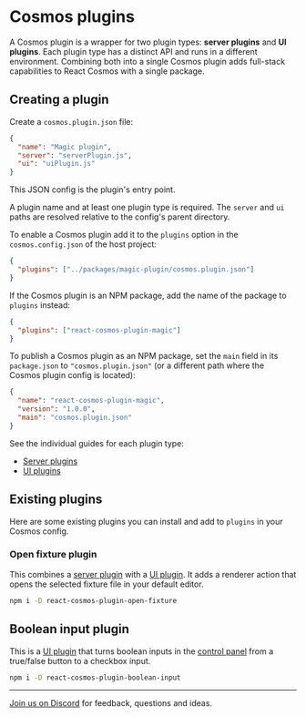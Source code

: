 # Cosmos plugins

A Cosmos plugin is a wrapper for two plugin types: **server plugins** and **UI plugins**. Each plugin type has a distinct API and runs in a different environment. Combining both into a single Cosmos plugin adds full-stack capabilities to React Cosmos with a single package.

## Creating a plugin

Create a `cosmos.plugin.json` file:

```json
{
  "name": "Magic plugin",
  "server": "serverPlugin.js",
  "ui": "uiPlugin.js"
}
```

This JSON config is the plugin's entry point.

A plugin name and at least one plugin type is required. The `server` and `ui` paths are resolved relative to the config's parent directory.

To enable a Cosmos plugin add it to the `plugins` option in the `cosmos.config.json` of the host project:

```json
{
  "plugins": ["../packages/magic-plugin/cosmos.plugin.json"]
}
```

If the Cosmos plugin is an NPM package, add the name of the package to `plugins` instead:

```json
{
  "plugins": ["react-cosmos-plugin-magic"]
}
```

To publish a Cosmos plugin as an NPM package, set the `main` field in its `package.json` to `"cosmos.plugin.json"` (or a different path where the Cosmos plugin config is located):

```json
{
  "name": "react-cosmos-plugin-magic",
  "version": "1.0.0",
  "main": "cosmos.plugin.json"
}
```

See the individual guides for each plugin type:

- [Server plugins](server-plugins.md)
- [UI plugins](ui-plugins.md)

## Existing plugins

Here are some existing plugins you can install and add to `plugins` in your Cosmos config.

### Open fixture plugin

This combines a [server plugin](server-plugins.md) with a [UI plugin](ui-plugins.md). It adds a renderer action that opens the selected fixture file in your default editor.

```bash
npm i -D react-cosmos-plugin-open-fixture
```

## Boolean input plugin

This is a [UI plugin](ui-plugins.md) that turns boolean inputs in the [control panel](https://github.com/react-cosmos/react-cosmos/blob/main/docs/usage/fixtures.md#fixture-controls) from a true/false button to a checkbox input.

```bash
npm i -D react-cosmos-plugin-boolean-input
```

---

[Join us on Discord](https://discord.gg/3X95VgfnW5) for feedback, questions and ideas.
